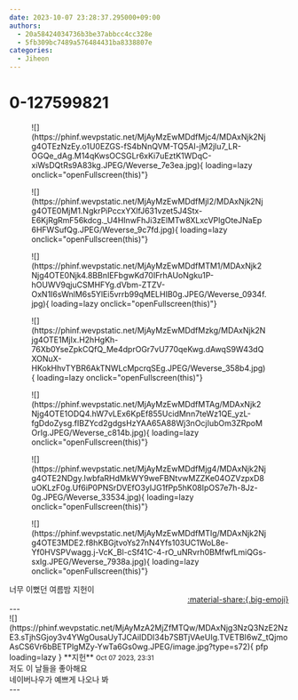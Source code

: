 ```yaml
---
date: 2023-10-07 23:28:37.295000+09:00
authors:
  - 20a58424034736b3be37abbcc4cc328e
  - 5fb309bc7489a576484431ba8338807e
categories:
  - Jiheon
---
```


# 0-127599821

<div class="post-container" markdown="1">
<div class="content-container md-sidebar__scrollwrap" markdown="1">


<figure markdown="1">
![](https://phinf.wevpstatic.net/MjAyMzEwMDdfMjc4/MDAxNjk2Njg4OTEzNzEy.o1U0EZGS-fS4bNnQVM-TQ5AI-jM2jlu7_LR-OGQe_dAg.M14qKwsOCSGLr6xKi7uEztK1WDqC-xiWsDQtRs9A83kg.JPEG/Weverse_7e3ea.jpg){ loading=lazy onclick="openFullscreen(this)"}
</figure>

<figure markdown="1">
![](https://phinf.wevpstatic.net/MjAyMzEwMDdfMjI2/MDAxNjk2Njg4OTE0MjM1.NgkrPiPccxYXlfJ631vzet5J4Stx-E6KjRgRmF56kdcg._U4HInwFhJi3zElMTw8XLxcVPlgOteJNaEp6HFWSufQg.JPEG/Weverse_9c7fd.jpg){ loading=lazy onclick="openFullscreen(this)"}
</figure>

<figure markdown="1">
![](https://phinf.wevpstatic.net/MjAyMzEwMDdfMTM1/MDAxNjk2Njg4OTE0Njk4.8BBnIEFbgwKd70IFrhAUoNgku1P-hOUWV9qjuCSMHFYg.dVbm-ZTZV-OxN1I6sWnlM6s5YlEi5vrrb99qMELHIB0g.JPEG/Weverse_0934f.jpg){ loading=lazy onclick="openFullscreen(this)"}
</figure>

<figure markdown="1">
![](https://phinf.wevpstatic.net/MjAyMzEwMDdfMzkg/MDAxNjk2Njg4OTE1MjIx.H2hHgKh-76Xb0YseZpkCQfQ_Me4dprOGr7vU770qeKwg.dAwqS9W43dQXONuX-HKokHhvTYBR6AkTNWLcMpcrqSEg.JPEG/Weverse_358b4.jpg){ loading=lazy onclick="openFullscreen(this)"}
</figure>

<figure markdown="1">
![](https://phinf.wevpstatic.net/MjAyMzEwMDdfMTAg/MDAxNjk2Njg4OTE1ODQ4.hW7vLEx6KpEf855UcidMnn7teWz1QE_yzL-fgDdoZysg.fIBZYcd2gdgsHzYAA65A88Wj3nOcjIubOm3ZRpoMOrIg.JPEG/Weverse_c814b.jpg){ loading=lazy onclick="openFullscreen(this)"}
</figure>

<figure markdown="1">
![](https://phinf.wevpstatic.net/MjAyMzEwMDdfMjg4/MDAxNjk2Njg4OTE2NDgy.IwbfaRHdMkWY9weFBNtvwMZZKe04OZVzpxD8uOKLzF0g.Uf6iP0PNSrDVEfO3yIJG1fPp5hK08IpOS7e7h-8Jz-0g.JPEG/Weverse_33534.jpg){ loading=lazy onclick="openFullscreen(this)"}
</figure>

<figure markdown="1">
![](https://phinf.wevpstatic.net/MjAyMzEwMDdfMTIg/MDAxNjk2Njg4OTE3MDE2.f8hKBGjtvoYs27nN4Yfs103UC1WoL8e-Yf0HVSPVwagg.j-VcK_Bl-cSf41C-4-rO_uNRvrh0BMfwfLmiQGs-sxIg.JPEG/Weverse_7938a.jpg){ loading=lazy onclick="openFullscreen(this)"}
</figure>
너무 이뻤던 여름밤 지헌이

</div>
</div>

<div style="text-align: right;" markdown="1">
<a href="https://weverse.io/fromis9/fanpost/0-127599821" style="text-align: right;">:material-share:{.big-emoji}</a>
</div>
---

<div class="comments-container md-sidebar__scrollwrap" markdown="1">
<div class="comment" markdown="1">
<div class='id-container' markdown="1">
![](https://phinf.wevpstatic.net/MjAyMzA2MjZfMTQw/MDAxNjg3NzQ3NzE2NzE3.sTjhSGjoy3v4YWgOusaUyTJCAiIDDI34b7SBTjVAeUIg.TVETBI6wZ_tQjmoAsCS6Vr6bBETPlgMZy-YwTa6Gs0wg.JPEG/image.jpg?type=s72){ pfp loading=lazy }
**<span class="artist">지헌</span>** <small>Oct 07 2023, 23:31</small><br>
</div>
<div class='comment-body' markdown="1">
저도 이 날들을 좋아해요<br>네이버나우가 예쁘게 나오나 봐
</div>
</div>
</div>
---
